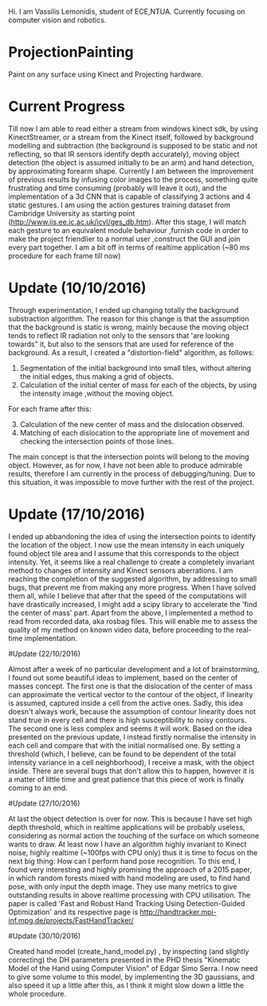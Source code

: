 Hi. I am Vassilis Lemonidis, student of ECE,NTUA. Currently focusing on computer vision and robotics.
# ProjectionPainting
Paint on any surface using Kinect and Projecting hardware.

# Current Progress
Till now I am able to read either a stream from windows kinect sdk, by using KinectStreamer, or a stream from the Kinect itself, followed by background modelling and subtraction (the background is supposed to be static and not reflecting, so that IR sensors identify depth accurately), moving object detection (the object is assumed initially to be an arm) and hand detection, by approximating forearm shape. Currently I am between the improvement of previous results by infusing color images to the process, something quite frustrating and time consuming (probably will leave it out), and the implementation of a 3d CNN that is capable of classifying 3 actions and 4 static gestures. I am using the action gestures training dataset from Cambridge University as starting point (http://www.iis.ee.ic.ac.uk/icvl/ges_db.htm). After this stage, I will match each gesture to an equivalent module behaviour ,furnish code in order to make the project friendlier to a normal user ,construct the GUI and join every part together. I am a bit off in terms of realtime application (~80 ms procedure for each frame till now)

# Update (10/10/2016)

Through experimentation, I ended up changing totally the background substraction algorithm. The reason for this change is that the assumption that the background is static is wrong, mainly because the moving object tends to reflect IR radiation not only to the sensors that 'are looking towards" it, but also to the sensors that are used for reference of the background. As a result, I created a "distortion-field" algorithm, as follows:

1. Segmentation of the initial background into small tiles, without altering the initial edges, thus making a grid of objects.
2. Calculation of the initial center of mass for each of the objects, by using the intensity image ,without the moving object.

For each frame after this:

3. Calculation of the new center of mass and the dislocation observed.
4. Matching of each dislocation to the appropriate line of movement and checking the intersection points of those lines.


The main concept is that the intersection points will belong to the moving object. However, as for now, I have not been able to produce admirable results, therefore I am currently in the process of debugging/tuning. Due to this situation, it was impossible to move further with the rest of the project.

# Update (17/10/2016)

I ended up abbandoning the idea of using the intersection points to identify the location of the object. I now use the mean intensity in each uniquely found object tile area and I assume that this corresponds to the object intensity. Yet, it seems like a real challenge to create a completely invariant method to changes of intensity and Kinect sensors aberrations. I am reaching the completion of the suggested algorithm, by addressing to small bugs, that prevent me from making any more progress. When I have solved them all, while I believe that after that the speed of the computations will have drastically increased, I might add a scipy library to accelerate the 'find the center of mass' part. Apart from the above, I implemented a method to read from recorded data, aka rosbag files. This will enable me to assess the quality of my method on known video data, before proceeding to the real-time implementation. 

#Update (22/10/2016)

Almost after a week of no particular development and a lot of brainstorming, I found out some beautiful ideas to implement, based on the center of masses concept. The first one is that the dislocation of the center of mass can approximate the vertical vector to the contour of the object, if linearity is assumed, captured inside a cell from the active ones. Sadly, this idea doesn't always work, because the assumption of contour linearity does not stand true in every cell and there is high susceptibility to noisy contours. The second one is less complex and seems it will work. Based on the idea presented on the previous update, I instead firstly normalise the intensity in each cell and compare that with the initial normalised one. By setting a threshold (which, I believe, can be found to be dependent of the total intensity variance in a cell neighborhood), I receive a mask, with the object inside. There are several bugs that don't allow this to happen, however it is a matter of little time and great patience that this piece of work is finally coming to an end. 

#Update (27/10/2016)

At last the object detection is over for now. This is because I have set high depth threshold, which in realtime applications will be probably useless, considering as normal action the touching of the surface on which someone wants to draw. At least now I have an algorithm highly invariant to Kinect noise, highly realtime (~100fps with CPU only) thus it is time to focus on the next big thing: How can I perform hand pose recognition. To this end, I found very interesting and highly promising the approach of a 2015 paper, in which random forests mixed with hand modeling are used, to find hand pose, with only input the depth image. They use many metrics to give outstanding results in above realtime processing with CPU utilisation. The paper is called 'Fast and Robust Hand Tracking Using Detection-Guided Optimization' and its respective page is http://handtracker.mpi-inf.mpg.de/projects/FastHandTracker/ 

#Update (30/10/2016)

Created hand model (create_hand_model.py) , by inspecting (and slightly correcting) the DH parameters presented in the PHD thesis "Kinematic Model of the Hand using Computer Vision" of Edgar Simo Serra. I now need to give some volume to this model, by implementing the 3D gaussians, and also speed it up a little after this, as I think it might slow down a little the whole procedure.







